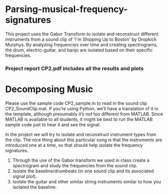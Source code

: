 # Parsing-musical-frequency-signatures
This project uses the Gabor Transform to isolate and reconstruct different instruments from a sound clip of 'I'm Shipping Up to Boston' by Dropkick Murphys. By analyzing frequencies over time and creating spectrograms, the drum, electric-guitar, and banjo are isolated based on their specific frequencies.
<h3>Project report CP2.pdf includes all the results and plots</h3>

<!DOCTYPE html>
<html>
  <body>
    <h1>Decomposing Music</h1>
    <p>Please use the sample code CP2_sample.m to read in the sound clip CP2_SoundClip.mat. If you’re using Python, we’ll have a translation of it in the template, although presumably it’s not too different from MATLAB. Since MATLAB is available to all students, it might be best to run the MATLAB sample code just to hear it and see the signal.</p>
    <p>In the project we will try to isolate and reconstruct instrument types from the clip. The nice thing about this particular song is that the instruments are introduced one at a time, so that should help isolate the frequency signatures.</p>
    <ol>
      <li>Through the use of the Gabor transform we used in class create a spectrogram and study the frequencies from the sound clip.</li>
      <li>Isolate the baseline/drumbeats (in one sound clip and its associated signal plot).</li>
      <li>Isolate the guitar and other similar string instruments similar to how you isolated the baseline.</li>
    </ol>
  </body>
</html>
